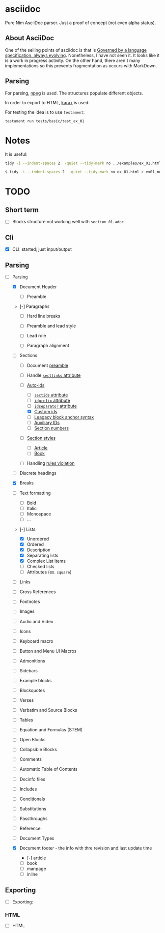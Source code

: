 # asciidoc
Pure Nim AsciiDoc parser. Just a proof of concept (not even alpha status).

## About AsciiDoc
One of the selling points of asciidoc is that is [Governed by a language specification, always evolving](https://asciidoc.org/#specifications). Nonetheless, I have not seen it. It looks like it is a work in progress activity. On the other hand, there aren't many implementations so this prevents fragmentation as occurs with MarkDown.

## Parsing
For parsing, [npeg](https://github.com/zevv/npeg) is used. The structures populate different objects.

In order to export to HTML, [karax](https://github.com/karaxnim/karax) is used.

For testing the idea is to use `testament`:
```
testament run tests/basic/test_ex_01
```


# Notes
It is useful:
```sh
tidy -i --indent-spaces 2  -quiet --tidy-mark no ../examples/ex_01.html > ex01_orig.html
```


```sh
$ tidy -i --indent-spaces 2  -quiet --tidy-mark no ex_01.html > ex01_new.html
```

# TODO
## Short term
- [ ] Blocks structure not working well with `section_01.adoc`

## Cli
- [X] CLI: started; just input/output

## Parsing
- [ ] Parsing
  
  - [X] Document Header

    - [ ] Preamble

  - [-] Paragraphs

    - [ ] Hard line breaks
    - [ ] Preamble and lead style
    - [ ] Lead role
    - [ ] Paragraph alignment

 
  - [ ] Sections

    - [ ] Document [preamble ](https://docs.asciidoctor.org/asciidoc/latest/sections/titles-and-levels/)
    - [ ] Handle [`sectlinks` attribute](https://docs.asciidoctor.org/asciidoc/latest/sections/title-links/#link)
    - [ ] [Auto-ids](https://docs.asciidoctor.org/asciidoc/latest/sections/auto-ids/)

      - [ ] [`sectids` attribute](https://docs.asciidoctor.org/asciidoc/latest/sections/auto-ids/)
      - [ ] [`idprefix` attribute](https://docs.asciidoctor.org/asciidoc/latest/sections/id-prefix-and-separator/)
      - [ ] [`idseparator` attribute](https://docs.asciidoctor.org/asciidoc/latest/sections/id-prefix-and-separator/)
      - [X] [Custom ids](https://docs.asciidoctor.org/asciidoc/latest/sections/custom-ids/)
      - [ ] [Leagacy block anchor syntax](https://docs.asciidoctor.org/asciidoc/latest/sections/custom-ids/)
      - [ ] [Auxiliary IDs](https://docs.asciidoctor.org/asciidoc/latest/sections/custom-ids/#assign-auxiliary-ids)
      - [ ] [Section numbers](https://docs.asciidoctor.org/asciidoc/latest/sections/numbers/)
      
    - [ ] [Section styles](https://docs.asciidoctor.org/asciidoc/latest/sections/styles/)

      - [ ] [Article](https://docs.asciidoctor.org/asciidoc/latest/sections/styles/#article-section-styles)
      - [ ] [Book](https://docs.asciidoctor.org/asciidoc/latest/sections/styles/#book-section-styles)

    - [ ] Handling [rules violation](https://docs.asciidoctor.org/asciidoc/latest/sections/titles-and-levels/)

  - [ ] Discrete headings
  - [X] Breaks
  - [ ] Text formatting

    - [ ] Bold
    - [ ] Italic
    - [ ] Monospace
    - [ ] ...

  - [-] Lists

    - [X] Unordered
    - [X] Ordered
    - [X] Description
    - [X] Separating lists
    - [X] Complex List Items
    - [ ] Checked lists
    - [ ] Attributes (ex. `square`)

  - [ ] Links
  - [ ] Cross References
  - [ ] Footnotes
  - [ ] Images
  - [ ] Audio and Video
  - [ ] Icons
  - [ ] Keyboard macro
  - [ ] Button and Menu UI Macros
  - [ ] Admonitions
  - [ ] Sidebars
  - [ ] Example blocks
  - [ ] Blockquotes
  - [ ] Verses
  - [ ] Verbatim and Source Blocks
  - [ ] Tables
  - [ ] Equation and Formulas (STEM)
  - [ ] Open Blocks
  - [ ] Collapsible Blocks
  - [ ] Comments
  - [ ] Automatic Table of Contents
  - [ ] Docinfo files
  - [ ] Includes
  - [ ] Conditionals
  - [ ] Substitutions
  - [ ] Passthroughs
  - [ ] Reference
  - [ ] Document Types
  - [X] Document footer - the info with thre revision and last update time
 
    - [-] article
    - [ ] book
    - [ ] manpage
    - [ ] inline
 
## Exporting
- [ ] Exporting:
### HTML
  - [ ] HTML